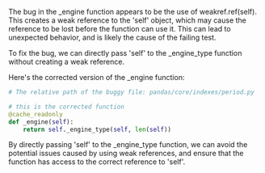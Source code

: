 The bug in the _engine function appears to be the use of weakref.ref(self). This creates a weak reference to the 'self' object, which may cause the reference to be lost before the function can use it. This can lead to unexpected behavior, and is likely the cause of the failing test.

To fix the bug, we can directly pass 'self' to the _engine_type function without creating a weak reference.

Here's the corrected version of the _engine function:

```python
# The relative path of the buggy file: pandas/core/indexes/period.py

# this is the corrected function
@cache_readonly
def _engine(self):
    return self._engine_type(self, len(self))
```

By directly passing 'self' to the _engine_type function, we can avoid the potential issues caused by using weak references, and ensure that the function has access to the correct reference to 'self'.